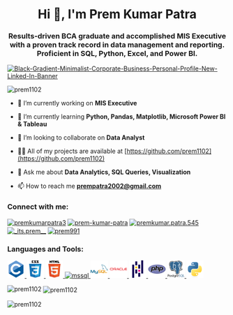 <h1 align="center">Hi 👋, I'm Prem Kumar Patra</h1>
<h3 align="center">Results-driven BCA graduate and accomplished MIS Executive with a proven track record in data management and reporting. Proficient in SQL, Python, Excel, and Power BI.</h3>
<a href="https://ibb.co/zGTnxq8"><img src="https://i.ibb.co/LnXkRVQ/Black-Gradient-Minimalist-Corporate-Business-Personal-Profile-New-Linked-In-Banner.png" alt="Black-Gradient-Minimalist-Corporate-Business-Personal-Profile-New-Linked-In-Banner" border="0"></a>
<p align="left"> <img src="https://komarev.com/ghpvc/?username=prem1102&label=Profile%20views&color=0e75b6&style=flat" alt="prem1102" /> </p>

- 🔭 I’m currently working on **MIS Executive**

- 🌱 I’m currently learning **Python, Pandas, Matplotlib, Microsoft Power BI & Tableau**

- 👯 I’m looking to collaborate on **Data Analyst**

- 👨‍💻 All of my projects are available at [https://github.com/prem1102](https://github.com/prem1102)

- 💬 Ask me about **Data Analytics, SQL Queries, Visualization**

- 📫 How to reach me **prempatra2002@gmail.com**

<h3 align="left">Connect with me:</h3>
<p align="left">
<a href="https://twitter.com/premkumarpatra3" target="blank"><img align="center" src="https://raw.githubusercontent.com/rahuldkjain/github-profile-readme-generator/master/src/images/icons/Social/twitter.svg" alt="premkumarpatra3" height="30" width="40" /></a>
<a href="https://linkedin.com/in/prem-kumar-patra" target="blank"><img align="center" src="https://raw.githubusercontent.com/rahuldkjain/github-profile-readme-generator/master/src/images/icons/Social/linked-in-alt.svg" alt="prem-kumar-patra" height="30" width="40" /></a>
<a href="https://fb.com/premkumar.patra.545" target="blank"><img align="center" src="https://raw.githubusercontent.com/rahuldkjain/github-profile-readme-generator/master/src/images/icons/Social/facebook.svg" alt="premkumar.patra.545" height="30" width="40" /></a>
<a href="https://instagram.com/_its.prem___" target="blank"><img align="center" src="https://raw.githubusercontent.com/rahuldkjain/github-profile-readme-generator/master/src/images/icons/Social/instagram.svg" alt="_its.prem__" height="30" width="40" /></a>
<a href="https://www.leetcode.com/prem991" target="blank"><img align="center" src="https://raw.githubusercontent.com/rahuldkjain/github-profile-readme-generator/master/src/images/icons/Social/leet-code.svg" alt="prem991" height="30" width="40" /></a>
</p>

<h3 align="left">Languages and Tools:</h3>
<p align="left"> <a href="https://www.cprogramming.com/" target="_blank" rel="noreferrer"> <img src="https://raw.githubusercontent.com/devicons/devicon/master/icons/c/c-original.svg" alt="c" width="40" height="40"/> </a> <a href="https://www.w3schools.com/css/" target="_blank" rel="noreferrer"> <img src="https://raw.githubusercontent.com/devicons/devicon/master/icons/css3/css3-original-wordmark.svg" alt="css3" width="40" height="40"/> </a> <a href="https://www.w3.org/html/" target="_blank" rel="noreferrer"> <img src="https://raw.githubusercontent.com/devicons/devicon/master/icons/html5/html5-original-wordmark.svg" alt="html5" width="40" height="40"/> </a> <a href="https://www.microsoft.com/en-us/sql-server" target="_blank" rel="noreferrer"> <img src="https://www.svgrepo.com/show/303229/microsoft-sql-server-logo.svg" alt="mssql" width="40" height="40"/> </a> <a href="https://www.mysql.com/" target="_blank" rel="noreferrer"> <img src="https://raw.githubusercontent.com/devicons/devicon/master/icons/mysql/mysql-original-wordmark.svg" alt="mysql" width="40" height="40"/> </a> <a href="https://www.oracle.com/" target="_blank" rel="noreferrer"> <img src="https://raw.githubusercontent.com/devicons/devicon/master/icons/oracle/oracle-original.svg" alt="oracle" width="40" height="40"/> </a> <a href="https://pandas.pydata.org/" target="_blank" rel="noreferrer"> <img src="https://raw.githubusercontent.com/devicons/devicon/2ae2a900d2f041da66e950e4d48052658d850630/icons/pandas/pandas-original.svg" alt="pandas" width="40" height="40"/> </a> <a href="https://www.php.net" target="_blank" rel="noreferrer"> <img src="https://raw.githubusercontent.com/devicons/devicon/master/icons/php/php-original.svg" alt="php" width="40" height="40"/> </a> <a href="https://www.postgresql.org" target="_blank" rel="noreferrer"> <img src="https://raw.githubusercontent.com/devicons/devicon/master/icons/postgresql/postgresql-original-wordmark.svg" alt="postgresql" width="40" height="40"/> </a> <a href="https://www.python.org" target="_blank" rel="noreferrer"> <img src="https://raw.githubusercontent.com/devicons/devicon/master/icons/python/python-original.svg" alt="python" width="40" height="40"/> </a> </p>

<p><img align="left" src="https://github-readme-stats.vercel.app/api/top-langs?username=prem1102&show_icons=true&locale=en&layout=compact" alt="prem1102" /></p>

<p>&nbsp;<img align="center" src="https://github-readme-stats.vercel.app/api?username=prem1102&show_icons=true&locale=en" alt="prem1102" /></p>

<p><img align="center" src="https://github-readme-streak-stats.herokuapp.com/?user=prem1102&" alt="prem1102" /></p>
